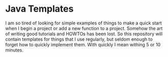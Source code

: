 # Java Templates

I am so tired of looking for simple examples of things to make a quick start when I begin a project or add a new function to a project. Somehow the art of writing good tutorials and HOWTOs has been lost. So this repository will contain templates for things that I use regularly, but seldom enough to forget how to quickly implement them. With quickly I mean withing 5 or 10 minutes.